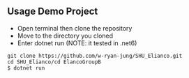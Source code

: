 ## Usage Demo Project
* Open terminal then clone the repository
* Move to the directory you cloned
* Enter dotnet run (NOTE: it tested in .net6)
```
git clone https://github.com/w-ryan-jung/SHU_Elianco.git
cd SHU_Elianco/cd ElancoGroupB
$ dotnet run
```